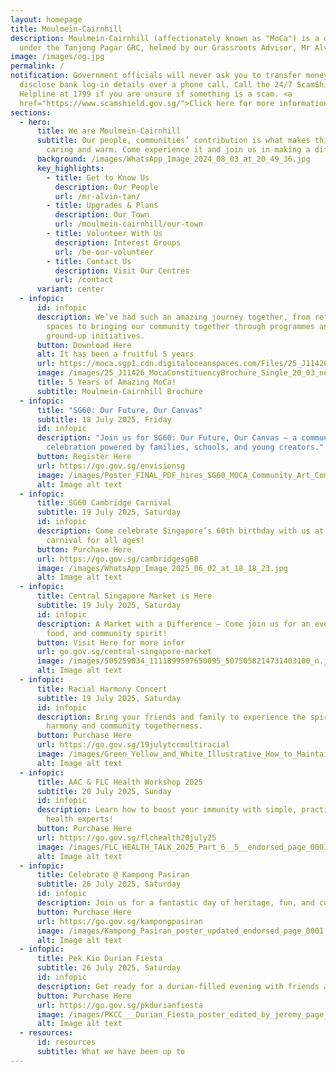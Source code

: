 ```yaml
---
layout: homepage
title: Moulmein-Cairnhill
description: Moulmein-Cairnhill (affectionately known as "MoCa") is a division
  under the Tanjong Pagar GRC, helmed by our Grassroots Advisor, Mr Alvin Tan.
image: /images/og.jpg
permalink: /
notification: Government officials will never ask you to transfer money or
  disclose bank log-in details over a phone call. Call the 24/7 ScamShield
  Helpline at 1799 if you are unsure if something is a scam. <a
  href="https://www.scamshield.gov.sg/">Click here for more information</a>
sections:
  - hero:
      title: We are Moulmein-Cairnhill
      subtitle: Our people, communities’ contribution is what makes this town special,
        caring and warm. Come experience it and join us in making a difference.
      background: /images/WhatsApp_Image_2024_08_03_at_20_49_36.jpg
      key_highlights:
        - title: Get to Know Us
          description: Our People
          url: /mr-alvin-tan/
        - title: Upgrades & Plans
          description: Our Town
          url: /moulmein-cairnhill/our-town
        - title: Volunteer With Us
          description: Interest Groups
          url: /be-our-volunteer
        - title: Contact Us
          description: Visit Our Centres
          url: /contact
      variant: center
  - infopic:
      id: infopic
      description: We’ve had such an amazing journey together, from refreshing our
        spaces to bringing our community together through programmes and
        ground-up initiatives.
      button: Download Here
      alt: It has been a fruitful 5 years
      url: https://moca.sgp1.cdn.digitaloceanspaces.com/Files/25_J11426_MocaConstituencyBrochure_Single_20_03.pdf
      image: /images/25_J11426_MocaConstituencyBrochure_Single_20_03_new.jpg
      title: 5 Years of Amazing MoCa!
      subtitle: Moulmein-Cairnhill Brochure
  - infopic:
      title: "SG60: Our Future, Our Canvas"
      subtitle: 18 July 2025, Friday
      id: infopic
      description: "Join us for SG60: Our Future, Our Canvas – a community-led
        celebration powered by families, schools, and young creators."
      button: Register Here
      url: https://go.gov.sg/envisionsg
      image: /images/Poster_FINAL_PDF_hires_SG60_MOCA_Community_Art_Competition_page_0001.jpg
      alt: Image alt text
  - infopic:
      title: SG60 Cambridge Carnival
      subtitle: 19 July 2025, Saturday
      id: infopic
      description: Come celebrate Singapore’s 60th birthday with us at a fun-filled
        carnival for all ages!
      button: Purchase Here
      url: https://go.gov.sg/cambridgesg60
      image: /images/WhatsApp_Image_2025_06_02_at_18_18_23.jpg
      alt: Image alt text
  - infopic:
      title: Central Singapore Market is Here
      subtitle: 19 July 2025, Saturday
      id: infopic
      description: A Market with a Difference – Come join us for an evening of fun,
        food, and community spirit!
      button: Visit Here for more infor
      url: go.gov.sg/central-singapore-market
      image: /images/505259034_1111899597650095_5075058214731403100_n.jpg
      alt: Image alt text
  - infopic:
      title: Racial Harmony Concert
      subtitle: 19 July 2025, Saturday
      id: infopic
      description: Bring your friends and family to experience the spirit of racial
        harmony and community togetherness.
      button: Purchase Here
      url: https://go.gov.sg/19julytccmultiracial
      image: /images/Green_Yellow_and_White_Illustrative_How_to_Maintain_Family_Harmony_Poster__2_.png
      alt: Image alt text
  - infopic:
      title: AAC & FLC Health Workshop 2025
      subtitle: 20 July 2025, Sunday
      id: infopic
      description: Learn how to boost your immunity with simple, practical tips from
        health experts!
      button: Purchase Here
      url: https://go.gov.sg/flchealth20july25
      image: /images/FLC_HEALTH_TALK_2025_Part_6__5__endorsed_page_0001.jpg
      alt: Image alt text
  - infopic:
      title: Celebrate @ Kampong Pasiran
      subtitle: 26 July 2025, Saturday
      id: infopic
      description: Join us for a fantastic day of heritage, fun, and community spirit!
      button: Purchase Here
      url: https://go.gov.sg/kampongpasiran
      image: /images/Kampong_Pasiran_poster_updated_endorsed_page_0001.jpg
      alt: Image alt text
  - infopic:
      title: Pek Kio Durian Fiesta
      subtitle: 26 July 2025, Saturday
      id: infopic
      description: Get ready for a durian-filled evening with friends and neighbors!
      button: Purchase Here
      url: https://go.gov.sg/pkdurianfiesta
      image: /images/PKCC___Durian_Fiesta_poster_edited_by_jeremy_page_0001.jpg
      alt: Image alt text
  - resources:
      id: resources
      subtitle: What we have been up to
---
```

